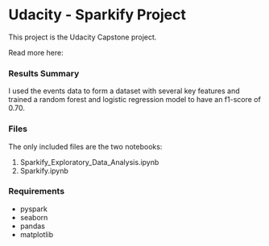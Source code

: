 # Udacity - Sparkify Project

This project is the Udacity Capstone project.

Read more here: 

### Results Summary

I used the events data to form a dataset with several key features and trained a random forest and logistic regression model to have an f1-score of 0.70. 

### Files

The only included files are the two notebooks:

1. Sparkify_Exploratory_Data_Analysis.ipynb
2. Sparkify.ipynb

### Requirements

- pyspark
- seaborn
- pandas
- matplotlib

